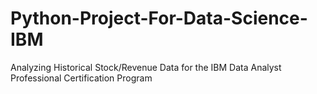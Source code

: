 # Python-Project-For-Data-Science-IBM

Analyzing Historical Stock/Revenue Data for the IBM Data Analyst Professional Certification Program
